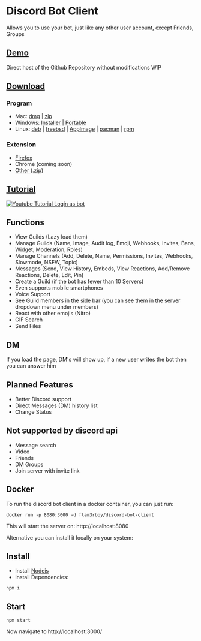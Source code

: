 # Discord Bot Client
Allows you to use your bot, just like any other user account, except Friends, Groups

## [Demo](https://botclient.tk/)
Direct host of the Github Repository without modifications
WIP

## [Download](https://github.com/Flam3rboy/discord-bot-client/releases/latest)
### Program
- Mac: [dmg](https://github.com/Flam3rboy/discord-bot-client/releases/download/3.1.0/Discord.Bot.Client-3.1.0.dmg) | [zip](https://github.com/Flam3rboy/discord-bot-client/releases/download/3.1.0/Discord.Bot.Client-3.1.0-mac.zip)
- Windows: [Installer](https://github.com/Flam3rboy/discord-bot-client/releases/download/3.1.0/Discord.Bot.Client.Setup.3.1.0.exe) | [Portable](https://github.com/Flam3rboy/discord-bot-client/releases/download/3.1.0/Discord.Bot.Client.3.1.0.Portable.exe)
- Linux: [deb](https://github.com/Flam3rboy/discord-bot-client/releases/download/3.1.0/discord-bot-client_3.1.0_amd64.deb) | [freebsd](https://github.com/Flam3rboy/discord-bot-client/releases/download/3.1.0/discord-bot-client-3.1.0.freebsd) | [AppImage](https://github.com/Flam3rboy/discord-bot-client/releases/download/3.1.0/discord-bot-client-3.1.0.AppImage) | [pacman](https://github.com/Flam3rboy/discord-bot-client/releases/download/3.1.0/discord-bot-client-3.1.0.pacman) | [rpm](https://github.com/Flam3rboy/discord-bot-client/releases/download/3.1.0/discord-bot-client-3.1.0.x86_64.rpm)
### Extension
- [Firefox](https://addons.mozilla.org/firefox/addon/discord-bot-client/)
- Chrome (coming soon)
- [Other (.zip)](https://github.com/Flam3rboy/discord-bot-client/releases/download/3.0.0/extension.zip)

## [Tutorial](https://www.youtube.com/watch?v=_q3Hr2bsYr8)
[![Youtube Tutorial Login as bot](https://img.youtube.com/vi/_q3Hr2bsYr8/0.jpg)](https://www.youtube.com/watch?v=_q3Hr2bsYr8)

## Functions
- View Guilds (Lazy load them) 
- Manage Guilds (Name, Image, Audit log, Emoji, Webhooks, Invites, Bans, Widget, Moderation, Roles)
- Manage Channels (Add, Delete, Name, Permissions, Invites, Webhooks, Slowmode, NSFW, Topic)
- Messages (Send, View History, Embeds, View Reactions, Add/Remove Reactions, Delete, Edit, Pin)
- Create a Guild (if the bot has fewer than 10 Servers)
- Even supports mobile smartphones
- Voice Support
- See Guild members in the side bar (you can see them in the server dropdown menu under members)
- React with other emojis (Nitro)
- GIF Search
- Send Files

## DM
If you load the page, DM's will show up, if a new user writes the bot then you can answer him

## Planned Features
- Better Discord support
- Direct Messages (DM) history list
- Change Status

## Not supported by discord api
- Message search
- Video
- Friends
- DM Groups
- Join server with invite link


## Docker
To run the discord bot client in a docker container, you can just run:
```
docker run -p 8080:3000 -d flam3rboy/discord-bot-client
```
This will start the server on: http://localhost:8080 

Alternative you can install it locally on your system:

## Install
- Install [Nodejs](https://nodejs.org/en/download/)
- Install Dependencies:
```
npm i
```

## Start
```
npm start
```
Now navigate to http://localhost:3000/


